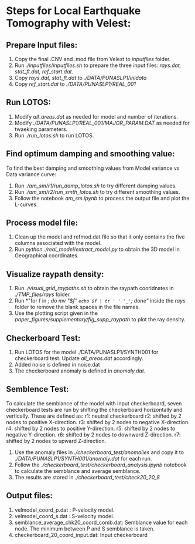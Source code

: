 # Steps for Local Earthquake Tomography with Velest:

## Prepare Input files:

1. Copy the final .CNV and .mod file from Velest to *inputfiles* folder.
2. Run *./inputfiles/inputfiles.sh* to prepare the three input files: *rays.dat, stat_ft.dat, ref_start.dat*.
3. Copy *rays.dat, stat_ft.dat* to *./DATA/PUNASLP1/inidata*
4. Copy *ref_start.dat* to *./DATA/PUNASLP1/REAL_001*

## Run LOTOS:

1. Modify *all_areas.dat* as needed for model and number of iterations.
2. Modify *./DATA/PUNASLP1/REAL_001/MAJOR_PARAM.DAT* as needed for twaeking parameters.
3. Run *./run_lotos.sh* to run LOTOS.

## Find optimum damping and smoothing value:

To find the best damping and smoothing values from Model variance vs Data variance curve:
1. Run *./am_sm/r1/run_damp_lotos.sh* to try different damping values.
2. Run *./am_sm/r2/run_smth_lotos.sh* to try different smoothing values.
3. Follow the notebook *am_sm.ipynb* to process the output file and plot the L-curves.

## Process model file:

1. Clean up the model and refmod.dat file so that it only contains the five columns associated with the model.
2. Run *python ./real_model/extract_model.py* to obtain the 3D model in Geographical coordinates.

## Visualize raypath density:

1. Run *./visual_grid_raypaths.sh* to obtain the raypath cooridnates in *./TMP_files/rays* folder.
2. Run *"for f in *; do mv "$f" `echo $f | tr ' ' '_'`; done"* inside the *rays* folder to remove the blank spaces in the file names.
3. Use the plotting script given in the *paper_figures/supplementary/fig_supp_raypath* to plot the ray density.

## Checkerboard Test:

1. Run LOTOS for the model ./DATA/PUNASLP1/SYNTH001 for checkerboard test. Update *all_areas.dat* accordingly.
2. Added noise is defined in noise.dat
3. The checkerboard anomaly is defined in *anomaly.dat*.

## Semblence Test:

To calculate the semblance of the model with input checkerboard, seven checkerboard tests are run by shifting the checkerboard horizontally and vertically. These are defined as:
	r1: neutral checkerboard
	r2: shifted by 2 nodes to positive X-direction.
	r3: shifted by 2 nodes to negative X-direction.
	r4: shifted by 2 nodes to positive Y-direction.
	r5: shifted by 2 nodes to negative Y-direction.
	r6: shifted by 2 nodes to downward Z-direction.
	r7: shifted by 2 nodes to upward Z-direction.

1. Use the anomaly files in *./checkerboard_test/anomalies* and copy it to *./DATA/PUNASLP1/SYNTH001/anomaly.dat* for each run.
2. Follow the *./checkerboard_test/checkerboard_analysis.ipynb* notebook to calculate the semblance and average semblance.
3. The results are stored in *./checkerboard_test/check20_20_8*

## Output files:

1. velmodel_coord_p.dat : P-velocity model.
2. velmodel_coord_s.dat : S-velocity model.
3. semblance_average_chk20_coord_comb.dat: Semblance value for each node. The minimum between P and S semblance is taken.
4. checkerboard_20_coord_input.dat: Input checkerboard

